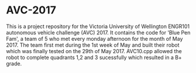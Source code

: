 # AVC-2017
This is a project repository for the Victoria University of Wellington ENGR101 autonomous vehicle challenge (AVC) 2017. It contains the code for 'Blue Pen Fam', a team of 5 who met every monday afternoon for the month of May 2017. The team first met during the 1st week of May and built their robot which was finally tested on the 29th of May 2017. AVC10.cpp allowed the robot to complete quadrants 1,2 and 3 sucessfully which resulted in a B+ grade.
